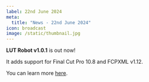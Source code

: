 ```yaml
---
label: 22nd June 2024
meta:
  title: "News - 22nd June 2024"
icon: broadcast
image: /static/thumbnail.jpg
---
```


**LUT Robot v1.0.1** is out now!

It adds support for Final Cut Pro 10.8 and FCPXML v1.12.

You can learn more [here](https://lutrobot.fcp.cafe).